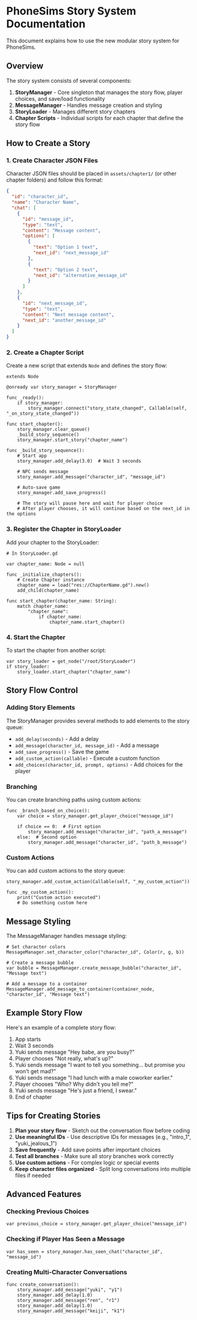 # PhoneSims Story System Documentation

This document explains how to use the new modular story system for PhoneSims.

## Overview

The story system consists of several components:

1. **StoryManager** - Core singleton that manages the story flow, player choices, and save/load functionality
2. **MessageManager** - Handles message creation and styling
3. **StoryLoader** - Manages different story chapters
4. **Chapter Scripts** - Individual scripts for each chapter that define the story flow

## How to Create a Story

### 1. Create Character JSON Files

Character JSON files should be placed in `assets/chapter1/` (or other chapter folders) and follow this format:

```json
{
  "id": "character_id",
  "name": "Character Name",
  "chat": [
    {
      "id": "message_id",
      "type": "text",
      "content": "Message content",
      "options": [
        {
          "text": "Option 1 text",
          "next_id": "next_message_id"
        },
        {
          "text": "Option 2 text",
          "next_id": "alternative_message_id"
        }
      ]
    },
    {
      "id": "next_message_id",
      "type": "text",
      "content": "Next message content",
      "next_id": "another_message_id"
    }
  ]
}
```

### 2. Create a Chapter Script

Create a new script that extends `Node` and defines the story flow:

```gdscript
extends Node

@onready var story_manager = StoryManager

func _ready():
	if story_manager:
		story_manager.connect("story_state_changed", Callable(self, "_on_story_state_changed"))

func start_chapter():
	story_manager.clear_queue()
	_build_story_sequence()
	story_manager.start_story("chapter_name")

func _build_story_sequence():
	# Start app
	story_manager.add_delay(3.0)  # Wait 3 seconds
	
	# NPC sends message
	story_manager.add_message("character_id", "message_id")
	
	# Auto-save game
	story_manager.add_save_progress()
	
	# The story will pause here and wait for player choice
	# After player chooses, it will continue based on the next_id in the options
```

### 3. Register the Chapter in StoryLoader

Add your chapter to the StoryLoader:

```gdscript
# In StoryLoader.gd

var chapter_name: Node = null

func _initialize_chapters():
	# Create Chapter instance
	chapter_name = load("res://ChapterName.gd").new()
	add_child(chapter_name)

func start_chapter(chapter_name: String):
	match chapter_name:
		"chapter_name":
			if chapter_name:
				chapter_name.start_chapter()
```

### 4. Start the Chapter

To start the chapter from another script:

```gdscript
var story_loader = get_node("/root/StoryLoader")
if story_loader:
	story_loader.start_chapter("chapter_name")
```

## Story Flow Control

### Adding Story Elements

The StoryManager provides several methods to add elements to the story queue:

- `add_delay(seconds)` - Add a delay
- `add_message(character_id, message_id)` - Add a message
- `add_save_progress()` - Save the game
- `add_custom_action(callable)` - Execute a custom function
- `add_choices(character_id, prompt, options)` - Add choices for the player

### Branching

You can create branching paths using custom actions:

```gdscript
func _branch_based_on_choice():
	var choice = story_manager.get_player_choice("message_id")
	
	if choice == 0:  # First option
		story_manager.add_message("character_id", "path_a_message")
	else:  # Second option
		story_manager.add_message("character_id", "path_b_message")
```

### Custom Actions

You can add custom actions to the story queue:

```gdscript
story_manager.add_custom_action(Callable(self, "_my_custom_action"))

func _my_custom_action():
	print("Custom action executed")
	# Do something custom here
```

## Message Styling

The MessageManager handles message styling:

```gdscript
# Set character colors
MessageManager.set_character_color("character_id", Color(r, g, b))

# Create a message bubble
var bubble = MessageManager.create_message_bubble("character_id", "Message text")

# Add a message to a container
MessageManager.add_message_to_container(container_node, "character_id", "Message text")
```

## Example Story Flow

Here's an example of a complete story flow:

1. App starts
2. Wait 3 seconds
3. Yuki sends message "Hey babe, are you busy?"
4. Player chooses "Not really, what's up?"
5. Yuki sends message "I want to tell you something... but promise you won't get mad?"
6. Yuki sends message "I had lunch with a male coworker earlier."
7. Player chooses "Who? Why didn't you tell me?"
8. Yuki sends message "He's just a friend, I swear."
9. End of chapter

## Tips for Creating Stories

1. **Plan your story flow** - Sketch out the conversation flow before coding
2. **Use meaningful IDs** - Use descriptive IDs for messages (e.g., "intro_1", "yuki_jealous_1")
3. **Save frequently** - Add save points after important choices
4. **Test all branches** - Make sure all story branches work correctly
5. **Use custom actions** - For complex logic or special events
6. **Keep character files organized** - Split long conversations into multiple files if needed

## Advanced Features

### Checking Previous Choices

```gdscript
var previous_choice = story_manager.get_player_choice("message_id")
```

### Checking if Player Has Seen a Message

```gdscript
var has_seen = story_manager.has_seen_chat("character_id", "message_id")
```

### Creating Multi-Character Conversations

```gdscript
func create_conversation():
	story_manager.add_message("yuki", "y1")
	story_manager.add_delay(1.0)
	story_manager.add_message("ren", "r1")
	story_manager.add_delay(1.0)
	story_manager.add_message("keiji", "k1")
```